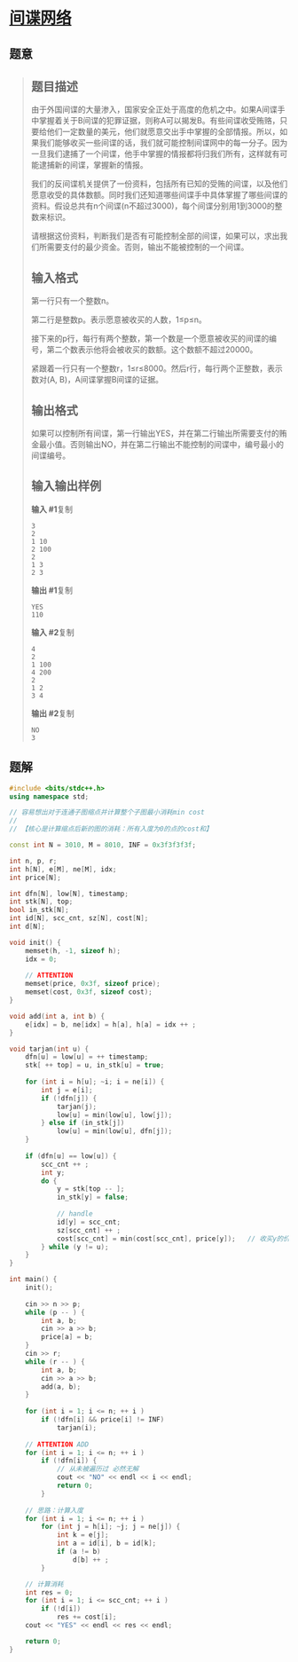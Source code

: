 #  [间谍网络](https://www.luogu.com.cn/problem/P1262)

## 题意

>   ## 题目描述
>
>   由于外国间谍的大量渗入，国家安全正处于高度的危机之中。如果A间谍手中掌握着关于B间谍的犯罪证据，则称A可以揭发B。有些间谍收受贿赂，只要给他们一定数量的美元，他们就愿意交出手中掌握的全部情报。所以，如果我们能够收买一些间谍的话，我们就可能控制间谍网中的每一分子。因为一旦我们逮捕了一个间谍，他手中掌握的情报都将归我们所有，这样就有可能逮捕新的间谍，掌握新的情报。
>
>   我们的反间谍机关提供了一份资料，包括所有已知的受贿的间谍，以及他们愿意收受的具体数额。同时我们还知道哪些间谍手中具体掌握了哪些间谍的资料。假设总共有n个间谍(n不超过3000)，每个间谍分别用1到3000的整数来标识。
>
>   请根据这份资料，判断我们是否有可能控制全部的间谍，如果可以，求出我们所需要支付的最少资金。否则，输出不能被控制的一个间谍。
>
>   ## 输入格式
>
>   第一行只有一个整数n。
>
>   第二行是整数p。表示愿意被收买的人数，1≤p≤n。
>
>   接下来的p行，每行有两个整数，第一个数是一个愿意被收买的间谍的编号，第二个数表示他将会被收买的数额。这个数额不超过20000。
>
>   紧跟着一行只有一个整数r，1≤r≤8000。然后r行，每行两个正整数，表示数对(A, B)，A间谍掌握B间谍的证据。
>
>   ## 输出格式
>
>   如果可以控制所有间谍，第一行输出YES，并在第二行输出所需要支付的贿金最小值。否则输出NO，并在第二行输出不能控制的间谍中，编号最小的间谍编号。
>
>   ## 输入输出样例
>
>   **输入 #1**复制
>
>   ```
>   3
>   2
>   1 10
>   2 100
>   2
>   1 3
>   2 3
>   ```
>
>   **输出 #1**复制
>
>   ```
>   YES
>   110
>   ```
>
>   **输入 #2**复制
>
>   ```
>   4
>   2
>   1 100
>   4 200
>   2
>   1 2
>   3 4
>   ```
>
>   **输出 #2**复制
>
>   ```
>   NO
>   3
>   ```

## 题解



```c++
#include <bits/stdc++.h>
using namespace std;

// 容易想出对于连通子图缩点并计算整个子图最小消耗min cost
//
// 【核心是计算缩点后新的图的消耗：所有入度为0的点的cost和】

const int N = 3010, M = 8010, INF = 0x3f3f3f3f;

int n, p, r;
int h[N], e[M], ne[M], idx;
int price[N];

int dfn[N], low[N], timestamp;
int stk[N], top;
bool in_stk[N];
int id[N], scc_cnt, sz[N], cost[N];
int d[N];

void init() {
    memset(h, -1, sizeof h);
    idx = 0;
    
    // ATTENTION
    memset(price, 0x3f, sizeof price);
    memset(cost, 0x3f, sizeof cost);
}

void add(int a, int b) {
    e[idx] = b, ne[idx] = h[a], h[a] = idx ++ ;
}

void tarjan(int u) {
    dfn[u] = low[u] = ++ timestamp;
    stk[ ++ top] = u, in_stk[u] = true;
    
    for (int i = h[u]; ~i; i = ne[i]) {
        int j = e[i];
        if (!dfn[j]) {
            tarjan(j);
            low[u] = min(low[u], low[j]);
        } else if (in_stk[j])
            low[u] = min(low[u], dfn[j]);
    }
    
    if (dfn[u] == low[u]) {
        scc_cnt ++ ;
        int y;
        do {
            y = stk[top -- ];
            in_stk[y] = false;
            
            // handle
            id[y] = scc_cnt;
            sz[scc_cnt] ++ ;
            cost[scc_cnt] = min(cost[scc_cnt], price[y]);   // 收买y的价格 显然
        } while (y != u);
    }
}

int main() {
    init();
    
    cin >> n >> p;
    while (p -- ) {
        int a, b;
        cin >> a >> b;
        price[a] = b;
    }
    cin >> r;
    while (r -- ) {
        int a, b;
        cin >> a >> b;
        add(a, b);
    }
    
    for (int i = 1; i <= n; ++ i )
        if (!dfn[i] && price[i] != INF)
            tarjan(i);
    
    // ATTENTION ADD
    for (int i = 1; i <= n; ++ i )
        if (!dfn[i]) {
            // 从未被遍历过 必然无解
            cout << "NO" << endl << i << endl;
            return 0;
        }
    
    // 思路：计算入度
    for (int i = 1; i <= n; ++ i )
        for (int j = h[i]; ~j; j = ne[j]) {
            int k = e[j];
            int a = id[i], b = id[k];
            if (a != b)
                d[b] ++ ;
        }

    // 计算消耗
    int res = 0;
    for (int i = 1; i <= scc_cnt; ++ i )
        if (!d[i])
            res += cost[i];
    cout << "YES" << endl << res << endl;

    return 0;
}
```



```python3

```

